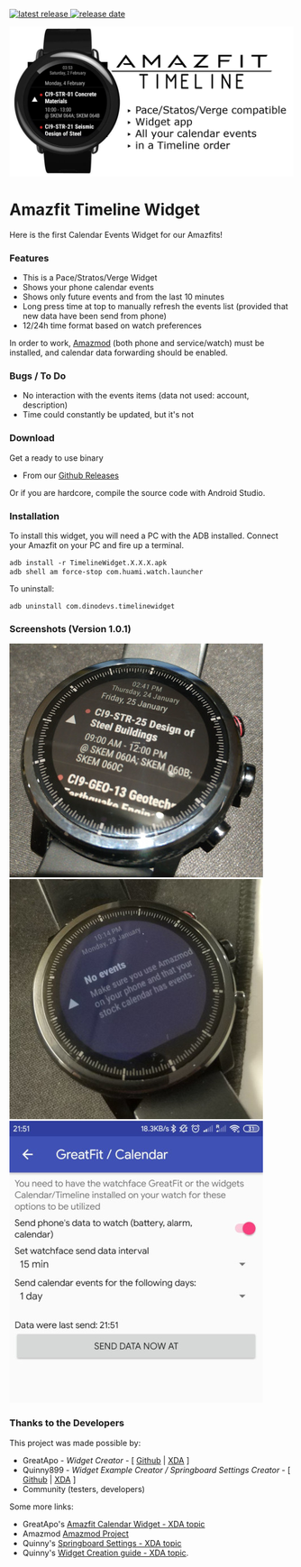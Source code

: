 [![latest release](https://img.shields.io/badge/latest%20release-v1.0.2-green.svg?style=flat-square) ![release date](https://img.shields.io/badge/release%20date-2019.02.02-orange.svg?style=flat-square)](https://github.com/GreatApo/Amazfit-Timeline-Widget/releases/latest)

![Amazfit Timeline Widget v1.0.2](other%20files/amazfit-timeline-widget.png)
# Amazfit Timeline Widget

Here is the first Calendar Events Widget for our Amazfits!



### Features
- This is a Pace/Stratos/Verge Widget
- Shows your phone calendar events
- Shows only future events and from the last 10 minutes
- Long press time at top to manually refresh the events list (provided that new data have been send from phone)
- 12/24h time format based on watch preferences

In order to work, [Amazmod](https://github.com/AmazMod/AmazMod) (both phone and service/watch) must be installed, and calendar data forwarding should be enabled.


### Bugs / To Do
- No interaction with the events items (data not used: account, description)
- Time could constantly be updated, but it's not



### Download

Get a ready to use binary
 - From our [Github Releases](https://github.com/GreatApo/Amazfit-Timeline-Widget/releases/latest)

Or if you are hardcore, compile the source code with Android Studio.



### Installation
To install this widget, you will need a PC with the ADB installed. Connect your Amazfit on your PC and fire up a terminal.

```shell
adb install -r TimelineWidget.X.X.X.apk
adb shell am force-stop com.huami.watch.launcher
```

To uninstall:

```shell
adb uninstall com.dinodevs.timelinewidget
```



### Screenshots (Version 1.0.1)
![Amazfit Timeline Widget v1.0.0](other%20files/TimelineWidget-1.0.0.jpg)
![Amazfit Timeline Widget v1.0.1](other%20files/no_events.jpg)
![Amazfit Timeline Widget v1.0.1](other%20files/amazmod.jpg)



### Thanks to the Developers

This project was made possible by:

 - GreatApo - *Widget Creator* - [ [Github](https://github.com/GreatApo) | [XDA](https://forum.xda-developers.com/member.php?u=3668555) ]
 - Quinny899 - *Widget Example Creator / Springboard Settings Creator* - [ [Github](https://github.com/KieronQuinn) | [XDA](https://forum.xda-developers.com/member.php?u=3563640) ]
 - Community (testers, developers)

Some more links:

 - GreatApo's [Amazfit Calendar Widget - XDA topic](https://forum.xda-developers.com/smartwatch/amazfit/app-widget-calendar-pace-t3751889)
 - Amazmod [Amazmod Project](https://github.com/AmazMod/AmazMod)
 - Quinny's [Springboard Settings - XDA topic](https://forum.xda-developers.com/smartwatch/amazfit/app-springboard-settings-pace-rearrange-t3748651)
 - Quinny's [Widget Creation guide - XDA topic](https://forum.xda-developers.com/smartwatch/amazfit/dev-create-custom-home-screen-pages-pace-t3751731).
